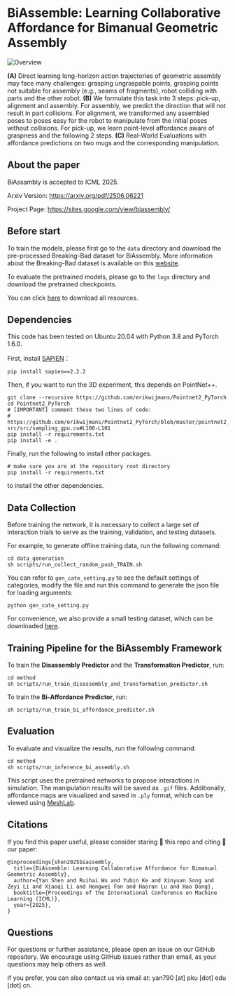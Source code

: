 # BiAssemble: Learning Collaborative Affordance for Bimanual Geometric Assembly

![Overview](./img/teaser.jpeg)

**(A)** Direct learning long-horizon action trajectories of geometric assembly may face many challenges: grasping ungraspable points, grasping points not suitable for assembly (e.g., seams of fragments), robot colliding with parts and the other robot. **(B)** We formulate this task into 3 steps: pick-up, alignment and assembly. For assembly, we predict the direction that will not result in part collisions. For alignment, we transformed any assembled poses to poses easy for the robot to manipulate from the initial poses without collisions. For pick-up, we learn point-level affordance aware of graspness and the following 2 steps. **(C)** Real-World Evaluations with affordance predictions on two mugs and the corresponding manipulation.



## About the paper

BiAssambly is accepted to ICML 2025.

Arxiv Version: https://arxiv.org/pdf/2506.06221

Project Page: https://sites.google.com/view/biassembly/



## Before start

To train the models, please first go to the `data` directory and download the pre-processed Breaking-Bad dataset for BiAssembly. More information about the Breaking-Bad dataset is available on this [website](https://breaking-bad-dataset.github.io).

To evaluate the pretrained models, please go to the `logs` directory and download the pretrained checkpoints.

You can click [here](https://mirrors.pku.edu.cn/dl-release/BiAssembly_ICML2025/) to download all resources.

## Dependencies

This code has been tested on Ubuntu 20.04 with Python 3.8 and PyTorch 1.6.0.

First, install [SAPIEN](**https://sapien.ucsd.edu**)：

    pip install sapien==2.2.2


Then, if you want to run the 3D experiment, this depends on PointNet++.

    git clone --recursive https://github.com/erikwijmans/Pointnet2_PyTorch
    cd Pointnet2_PyTorch
    # [IMPORTANT] comment these two lines of code:
    #   https://github.com/erikwijmans/Pointnet2_PyTorch/blob/master/pointnet2_ops_lib/pointnet2_ops/_ext-src/src/sampling_gpu.cu#L100-L101
    pip install -r requirements.txt
    pip install -e .

Finally, run the following to install other packages.

    # make sure you are at the repository root directory
    pip install -r requirements.txt

to install the other dependencies.

## Data Collection

Before training the network, it is necessary to collect a large set of interaction trials to serve as the training, validation, and testing datasets.

For example, to generate offline training data, run the following command:

    cd data_generation
    sh scripts/run_collect_random_push_TRAIN.sh

You can refer to `gen_cate_setting.py` to see the default settings of categories, modify the file and run this command to generate the json file for loading arguments:

    python gen_cate_setting.py

For convenience, we also provide a small testing dataset, which can be downloaded [here](https://mirrors.pku.edu.cn/dl-release/BiAssembly_ICML2025/).

## Training Pipeline for the BiAssembly Framework

To train the **Disassembly Predictor** and the **Transformation Predictor**, run:

    cd method
    sh scripts/run_train_disassembly_and_transformation_predictor.sh

To train the **Bi-Affordance Predictor**, run:

    sh scripts/run_train_bi_affordance_predictor.sh

## Evaluation

To evaluate and visualize the results, run the following command:

    cd method
    sh scripts/run_inference_bi_assembly.sh

This script uses the pretrained networks to propose interactions in simulation. The manipulation results will be saved as `.gif` files. Additionally, affordance maps are visualized and saved in `.ply` format, which can be viewed using [MeshLab](https://www.meshlab.net/).

## Citations

If you find this paper useful, please consider staring 🌟 this repo and citing 📑 our paper:

```
@inproceedings{shen2025biassembly,
  title={BiAssemble: Learning Collaborative Affordance for Bimanual Geometric Assembly},
  author={Yan Shen and Ruihai Wu and Yubin Ke and Xinyuan Song and Zeyi Li and Xiaoqi Li and Hongwei Fan and Haoran Lu and Hao Dong},
  booktitle={Proceedings of the International Conference on Machine Learning (ICML)},
  year={2025},
}
```

## Questions

For questions or further assistance, please open an issue on our GitHub repository. We encourage using GitHub issues rather than email, as your questions may help others as well.

If you prefer, you can also contact us via email at: yan790 [at] pku [dot] edu [dot] cn.



